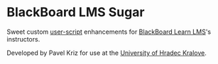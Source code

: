 BlackBoard LMS Sugar
====================

Sweet custom [user-script](https://greasyfork.org/) enhancements for [BlackBoard Learn LMS](http://uki.blackboard.com/sites/international/globalmaster/Platforms/Blackboard-Learn.html)'s instructors.

Developed by Pavel Kriz for use at the [University of Hradec Kralove](www.uhk.cz).
